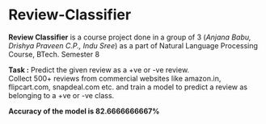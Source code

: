 # Review-Classifier
<b>Review Classifier</b> is a course project done in a group of 3 (<i>Anjana Babu, Drishya Praveen C.P., Indu Sree</i>) as a part of Natural Language Processing Course, BTech. Semester 8

<b>Task :</b> Predict the given review as a +ve or -ve review.<br>
Collect 500+ reviews from commercial websites like amazon.in, flipcart.com, snapdeal.com etc. and train a model to predict 
a review as belonging to a +ve or -ve class.

<b>Accuracy of the model is 82.6666666667%<b>
